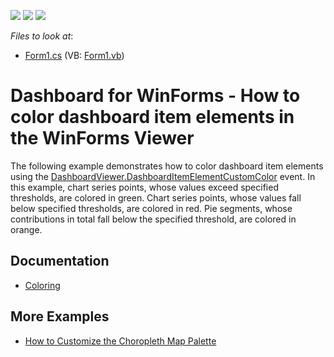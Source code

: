 <!-- default badges list -->
![](https://img.shields.io/endpoint?url=https://codecentral.devexpress.com/api/v1/VersionRange/128581025/14.2.3%2B)
[![](https://img.shields.io/badge/Open_in_DevExpress_Support_Center-FF7200?style=flat-square&logo=DevExpress&logoColor=white)](https://supportcenter.devexpress.com/ticket/details/T188083)
[![](https://img.shields.io/badge/📖_How_to_use_DevExpress_Examples-e9f6fc?style=flat-square)](https://docs.devexpress.com/GeneralInformation/403183)
<!-- default badges end -->
<!-- default file list -->
*Files to look at*:

* [Form1.cs](./CS/Dashboard_ElementCustomColor/Form1.cs) (VB: [Form1.vb](./VB/Dashboard_ElementCustomColor/Form1.vb))
<!-- default file list end -->
# Dashboard for WinForms - How to color dashboard item elements in the WinForms Viewer


The following example demonstrates how to color dashboard item elements using the [DashboardViewer.DashboardItemElementCustomColor](https://docs.devexpress.com/Dashboard/DevExpress.DashboardWin.DashboardViewer.DashboardItemElementCustomColor) event.
In this example, chart series points, whose values exceed specified thresholds, are colored in green. Chart series points, whose values fall below specified thresholds, are colored in red.
Pie segments, whose contributions in total fall below the specified threshold, are colored in orange.

## Documentation

- [Coloring](https://docs.devexpress.com/Dashboard/17868)

## More Examples

- [How to Customize the Choropleth Map Palette](https://github.com/DevExpress-Examples/how-to-customize-a-palette-of-the-choropleth-map-e5108)



